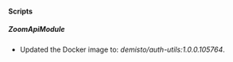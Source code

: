 
#### Scripts

##### ZoomApiModule

- Updated the Docker image to: *demisto/auth-utils:1.0.0.105764*.
